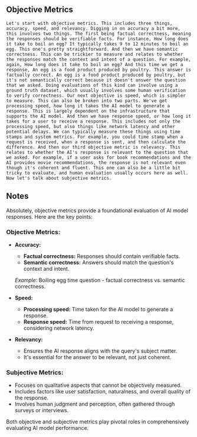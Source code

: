 ## Objective Metrics
```
Let's start with objective metrics. This includes three things, accuracy, speed, and relevancy. Digging in on accuracy a bit more, this involves two things. The first being factual correctness, meaning the responses should be verifiable facts. For instance, How long does it take to boil an egg? It typically takes 9 to 12 minutes to boil an egg. This one's pretty straightforward. And then we have semantic correctness. This can be trickier to measure and relates to whether the responses match the context and intent of a question. For example, again, How long does it take to boil an egg? And this time we get a response, An egg is a food product produced by poultry. This answer is factually correct. An egg is a food product produced by poultry, but it's not semantically correct because it doesn't answer the question that we asked. Doing evaluations of this kind can involve using a ground truth dataset, which usually involves some human verification to verify correctness. Our next objective is speed, which is simpler to measure. This can also be broken into two parts. We've got processing speed, how long it takes the AI model to generate a response. This is largely dependent on the infrastructure that supports the AI model. And then we have response speed, or how long it takes for a user to receive a response. This includes not only the processing speed, but also things like network latency and other potential delays. We can typically measure these things using time stamps and system metrics. For example, you could time stamp when a request is received, when a response is sent, and then calculate the difference. And then our third objective metric is relevancy. This relates to whether the AI's response is relevant to the question that we asked. For example, if a user asks for book recommendations and the AI provides movie recommendations, the response is not relevant even though it's coherent and fluent. This one can also be a little bit tricky to evaluate, and human evaluation usually occurs here as well. Now let's talk about subjective metrics.
```

## Notes
Absolutely, objective metrics provide a foundational evaluation of AI model responses. Here are the key points:

### Objective Metrics:
- **Accuracy:** 
  - **Factual correctness:** Responses should contain verifiable facts.
  - **Semantic correctness:** Answers should match the question's context and intent.

  *Example*: Boiling egg time question - factual correctness vs. semantic correctness.

- **Speed:** 
  - **Processing speed:** Time taken for the AI model to generate a response.
  - **Response speed:** Time from request to receiving a response, considering network latency.

- **Relevancy:** 
  - Ensures the AI response aligns with the query's subject matter.
  - It's essential for the answer to be relevant, not just coherent.

### Subjective Metrics:
- Focuses on qualitative aspects that cannot be objectively measured.
- Includes factors like user satisfaction, naturalness, and overall quality of the response.
- Involves human judgment and perception, often gathered through surveys or interviews.

Both objective and subjective metrics play pivotal roles in comprehensively evaluating AI model performance.